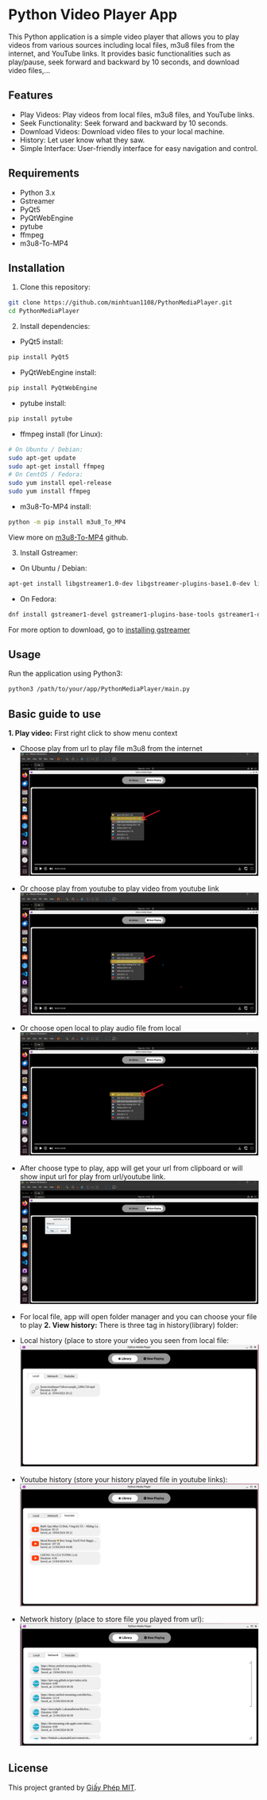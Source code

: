 # Python Video Player App
This Python application is a simple video player that allows you to play videos from various sources including local files, m3u8 files from the internet, and YouTube links. It provides basic functionalities such as play/pause, seek forward and backward by 10 seconds, and download video files,...

## Features
* Play Videos: Play videos from local files, m3u8 files, and YouTube links.
* Seek Functionality: Seek forward and backward by 10 seconds.
* Download Videos: Download video files to your local machine.
* History: Let user know what they saw.
* Simple Interface: User-friendly interface for easy navigation and control.

## Requirements
* Python 3.x
* Gstreamer
* PyQt5
* PyQtWebEngine
* pytube
* ffmpeg
* m3u8-To-MP4

## Installation
1. Clone this repository:

```bash
git clone https://github.com/minhtuan1108/PythonMediaPlayer.git
cd PythonMediaPlayer
```
2. Install dependencies:

* PyQt5 install:

```bash
pip install PyQt5
```

* PyQtWebEngine install:
```bash
pip install PyQtWebEngine
```

* pytube install:
```bash
pip install pytube
```

* ffmpeg install (for Linux):
```bash
# On Ubuntu / Debian:
sudo apt-get update
sudo apt-get install ffmpeg
# On CentOS / Fedora:
sudo yum install epel-release
sudo yum install ffmpeg
```

* m3u8-To-MP4 install:
```bash
python -m pip install m3u8_To_MP4
```
View more on <a href="https://github.com/h2soong/m3u8_To_MP4">m3u8-To-MP4</a> github.

3. Install Gstreamer:
* On Ubuntu / Debian:
```bash
apt-get install libgstreamer1.0-dev libgstreamer-plugins-base1.0-dev libgstreamer-plugins-bad1.0-dev gstreamer1.0-plugins-base gstreamer1.0-plugins-good gstreamer1.0-plugins-bad gstreamer1.0-plugins-ugly gstreamer1.0-libav gstreamer1.0-tools gstreamer1.0-x gstreamer1.0-alsa gstreamer1.0-gl gstreamer1.0-gtk3 gstreamer1.0-qt5 gstreamer1.0-pulseaudio
```
* On Fedora:
```bash
dnf install gstreamer1-devel gstreamer1-plugins-base-tools gstreamer1-doc gstreamer1-plugins-base-devel gstreamer1-plugins-good gstreamer1-plugins-good-extras gstreamer1-plugins-ugly gstreamer1-plugins-bad-free gstreamer1-plugins-bad-free-devel gstreamer1-plugins-bad-free-extras
```
For more option to download, go to <a href="https://gstreamer.freedesktop.org/documentation/installing/index.html">installing gstreamer</a>

## Usage

Run the application using Python3:
```bash
python3 /path/to/your/app/PythonMediaPlayer/main.py
```

## Basic guide to use
<b>1. Play video:</b>
   First right click to show menu context
   
   * Choose play from url to play file m3u8 from the internet
    ![image](https://github.com/minhtuan1108/minhtuan1108.github.io/blob/main/repositories_data/python_media_player/typeUrl.png)
   
   * Or choose play from youtube to play video from youtube link
    ![image](https://github.com/minhtuan1108/minhtuan1108.github.io/blob/main/repositories_data/python_media_player/typeYT.png)
   
   * Or choose open local to play audio file from local
    ![image](https://github.com/minhtuan1108/minhtuan1108.github.io/blob/main/repositories_data/python_media_player/typeLocal.png)
   
   * After choose type to play, app will get your url from clipboard or will show input url for play from url/youtube link.
      ![image](https://github.com/minhtuan1108/minhtuan1108.github.io/blob/main/repositories_data/python_media_player/nhapurl.png)
   
   * For local file, app will open folder manager and you can choose your file to play
<b>2. View history:</b>
   There is three tag in history(library) folder:

   * Local history (place to store your video you seen from local file:
     ![image](https://github.com/minhtuan1108/minhtuan1108.github.io/blob/main/repositories_data/python_media_player/tablocal.png)
     
   * Youtube history (store your history played file in youtube links):
     ![image](https://github.com/minhtuan1108/minhtuan1108.github.io/blob/main/repositories_data/python_media_player/tabytb.png)
     
   * Network history (place to store file you played from url):
     ![image](https://github.com/minhtuan1108/minhtuan1108.github.io/blob/main/repositories_data/python_media_player/tabnetwork.png)

## License

This project granted by [Giấy Phép MIT](LICENSE).
